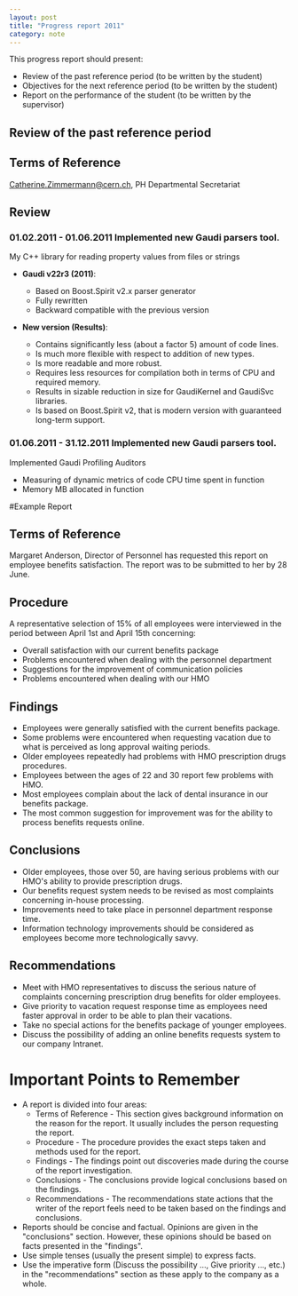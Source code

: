 ```yaml
---
layout: post
title: "Progress report 2011"
category: note
---
```

This progress report should present:
 
* Review of the past reference period (to be written by the student)
* Objectives for the next reference period (to be written by the student)
* Report on the performance of the student (to be written by the supervisor)
 
 
## Review of the past reference period

## Terms of Reference
Catherine.Zimmermann@cern.ch, PH Departmental Secretariat 

## Review
### 01.02.2011 - 01.06.2011 Implemented new Gaudi parsers tool.
My C++ library for reading property values from files or strings

* **Gaudi v22r3 (2011)**:
  * Based on Boost.Spirit v2.x parser generator
  * Fully rewritten
  * Backward compatible with the previous version

* **New version (Results)**:
  * Contains significantly less (about a factor 5) amount of
  code lines.
  * Is much more flexible with respect to addition of new types.
  * Is more readable and more robust.
  * Requires less resources for compilation both in terms of CPU
  and required memory.
  * Results in sizable reduction in size for GaudiKernel and
  GaudiSvc libraries.
  * Is based on Boost.Spirit v2, that is modern version with
  guaranteed long-term support.

### 01.06.2011 - 31.12.2011 Implemented new Gaudi parsers tool.
Implemented Gaudi Profiling Auditors

* Measuring of dynamic metrics of code CPU time spent in function
* Memory MB allocated in function


#Example Report

## Terms of Reference

Margaret Anderson, Director of Personnel has requested this report on employee benefits satisfaction. The report was to be submitted to her by 28 June.

## Procedure

A representative selection of 15% of all employees were interviewed in the period between April 1st and April 15th concerning:

* Overall satisfaction with our current benefits package
* Problems encountered when dealing with the personnel department
* Suggestions for the improvement of communication policies
* Problems encountered when dealing with our HMO


## Findings
* Employees were generally satisfied with the current benefits package.
* Some problems were encountered when requesting vacation due to what is perceived as long approval waiting periods.
* Older employees repeatedly had problems with HMO prescription drugs procedures.
* Employees between the ages of 22 and 30 report few problems with HMO.
* Most employees complain about the lack of dental insurance in our benefits package.
* The most common suggestion for improvement was for the ability to process benefits requests online.


## Conclusions

* Older employees, those over 50, are having serious problems with our HMO's ability to provide prescription drugs.
* Our benefits request system needs to be revised as most complaints concerning in-house processing.
* Improvements need to take place in personnel department response time.
* Information technology improvements should be considered as employees become more technologically savvy.


## Recommendations

* Meet with HMO representatives to discuss the serious nature of complaints concerning prescription drug benefits for older employees.
* Give priority to vacation request response time as employees need faster approval in order to be able to plan their vacations.
* Take no special actions for the benefits package of younger employees.
* Discuss the possibility of adding an online benefits requests system to our company Intranet.

# Important Points to Remember
* A report is divided into four areas:
  * Terms of Reference - This section gives background information on the reason for the report. It usually includes the person requesting the report.
  * Procedure - The procedure provides the exact steps taken and methods used for the report.
  * Findings - The findings point out discoveries made during the course of the report investigation.
  * Conclusions - The conclusions provide logical conclusions based on the findings.
  * Recommendations - The recommendations state actions that the writer of the report feels need to be taken based on the findings and conclusions.
* Reports should be concise and factual. Opinions are given in the "conclusions" section. However, these opinions should be based on facts presented in the "findings".
* Use simple tenses (usually the present simple) to express facts.
* Use the imperative form (Discuss the possibility ..., Give priority ..., etc.) in the "recommendations" section as these apply to the company as a whole.



